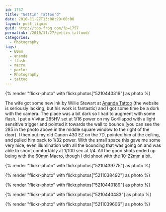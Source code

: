 ```yaml
---
id: 1757
title: "Gettin' Tattoo'd"
date: 2010-11-27T13:08:29+00:00
layout: post.liquid
guid: http://top-frog.com/?p=1757
permalink: /2010/11/27/gettin-tattood/
categories:
  - Photography
tags:
  - 60mm
  - ananda
  - flash
  - macro
  - parlor
  - Photography
  - tattoo
---
```

{% render "flickr-photo" with flickr.photos["5210440319"] as photo %}

The wife got some new ink by Willie Stewart at [Ananda Tattoo](http://anandatattoo.com/) (the website is seriously lacking, but his work is fantastic) and I got some time be a dork with the camera. The place was a bit dark so I had to augment with some flash. I put a Vivitar 285HV set at 1/16 power on my Gorillapod with a light sensitive trigger and pointed it towards the wall to bounce (you can see the 285 in the photo above in the middle square window to the right of the door). I then put my old Canon 430 EZ on the 7D, pointed him at the ceiling, and pulled him back to 1/32 power. With the small space this gave me some very nice, even illumination with all the bouncing that was going on and was able to shoot comfortably at 1/100 sec at f/4. All the good shots ended up being with the 60mm Macro, though I did shoot with the 10-22mm a bit.

{% render "flickr-photo" with flickr.photos["5210439775"] as photo %}

{% render "flickr-photo" with flickr.photos["5211038492"] as photo %}

{% render "flickr-photo" with flickr.photos["5210440189"] as photo %}

{% render "flickr-photo" with flickr.photos["5210440483"] as photo %}

{% render "flickr-photo" with flickr.photos["5211039606"] as photo %}
